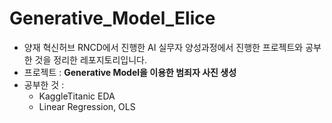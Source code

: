 # Generative_Model_Elice
* 양재 혁신허브 RNCD에서 진행한 AI 실무자 양성과정에서 진행한 프로젝트와 공부한 것을 정리한 레포지토리입니다.
* 프로젝트 : __Generative Model을 이용한 범죄자 사진 생성__
* 공부한 것 : 
  * KaggleTitanic EDA
  * Linear Regression, OLS
